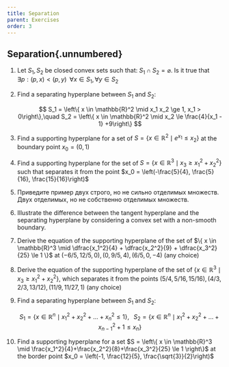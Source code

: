 ```yaml
---
title: Separation
parent: Exercises
order: 3
---
```


## Separation{.unnumbered}

1. Let $S_1, S_2$ be closed convex sets such that: $S_1 \cap S_2 = \varnothing$. Is it true that $\exists p: (p,x) < (p,y) \;\; \forall x \in S_1, \forall y \in S_2$
1. Find a separating hyperplane between $S_1$ and $S_2$:

    $$
    S_1 = \left\{ x \in \mathbb{R}^2 \mid x_1 x_2 \ge 1, x_1 > 0\right\},\quad S_2 = \left\{ x \in \mathbb{R}^2 \mid x_2 \le \frac{4}{x_1 - 1} +9\right\}
    $$

1. Find a supporting hyperplane for a set of $S = \left\{ x \in \mathbb{R}^2 \mid e^{x_1} \le x_2\right\}$ at the boundary point $x_0 = (0, 1)$
1. Find a supporting hyperplane for the set of $S = \left\{ x \in \mathbb{R}^3 \mid x_3 \ge x_1^2 + x_2^2\right\}$ such that separates it from the point $x_0 = \left(-\frac{5}{4}, \frac{5}{16}, \frac{15}{16}\right)$
1. Приведите пример двух строго, но не сильно отделимых множеств. Двух отделимых, но не собственно отделимых множеств.
1. Illustrate the difference between the tangent hyperplane and the separating hyperplane by considering a convex set with a non-smooth boundary.
1. Derive the equation of the supporting hyperplane of the set of $\{ x \in \mathbb{R}^3 \mid \dfrac{x_1^2}{4} + \dfrac{x_2^2}{9} + \dfrac{x_3^2}{25} \le 1 \}$ at $(-6/5, 12/5, 0), (0, 9/5, 4), (6/5, 0, -4)$ (any choice)
1. Derive the equation of the supporting hyperplane of the set of $\{ x \in \mathbb{R}^3 \mid x_3 \ge x_1^2 + x_2^2 \}$, which separates it from the points $(5/4, 5/16, 15/16), (4/3, 2/3, 13/12), (11/9, 11/27, 1)$ (any choice)
1. Find a separating hyperplane between $S_1$ and $S_2$:
    
    $$
    S_1 = \left\{ x \in \mathbb{R}^n \mid x_1^2 + x_2^2 + \ldots + x_n^2 \le 1\right\}, \;\;\; S_2 = \left\{ x \in \mathbb{R}^n \mid x_1^2 + x_2^2 + \ldots + x_{n-1}^2 + 1 \le x_n \right\}
    $$

1. Find a supporting hyperplane for a set $S = \left\{ x \in \mathbb{R}^3 \mid \frac{x_1^2}{4}+\frac{x_2^2}{8}+\frac{x_3^2}{25} \le 1 \right\}$ at the border point $x_0 = \left(-1, \frac{12}{5}, \frac{\sqrt{3}}{2}\right)$
